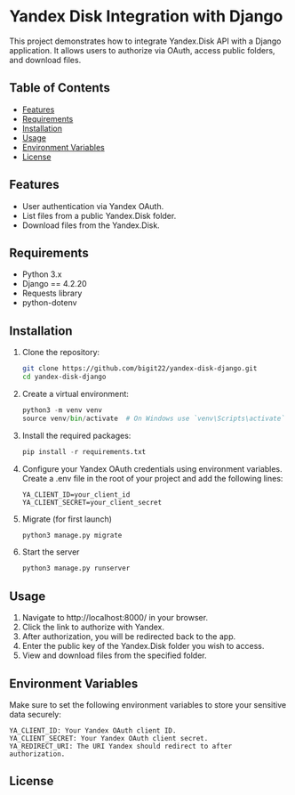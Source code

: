 # Yandex Disk Integration with Django

This project demonstrates how to integrate Yandex.Disk API with a Django application. It allows users to authorize via OAuth, access public folders, and download files.

## Table of Contents

- [Features](#features)
- [Requirements](#requirements)
- [Installation](#installation)
- [Usage](#usage)
- [Environment Variables](#environment-variables)
- [License](#license)

## Features

- User authentication via Yandex OAuth.
- List files from a public Yandex.Disk folder.
- Download files from the Yandex.Disk.

## Requirements

- Python 3.x
- Django == 4.2.20
- Requests library
- python-dotenv

## Installation

1. Clone the repository:

   ```bash
   git clone https://github.com/bigit22/yandex-disk-django.git
   cd yandex-disk-django

2. Create a virtual environment:

   ```python
   python3 -m venv venv
   source venv/bin/activate  # On Windows use `venv\Scripts\activate`

3. Install the required packages:

   ```python
   pip install -r requirements.txt

4. Configure your Yandex OAuth credentials using environment variables. 
Create a .env file in the root of your project and add the following lines:

   ```text
   YA_CLIENT_ID=your_client_id
   YA_CLIENT_SECRET=your_client_secret

5. Migrate (for first launch)
   ```python
   python3 manage.py migrate

7. Start the server

   ```python
   python3 manage.py runserver

## Usage

1. Navigate to http://localhost:8000/ in your browser.
2. Click the link to authorize with Yandex.
3. After authorization, you will be redirected back to the app.
4. Enter the public key of the Yandex.Disk folder you wish to access.
5. View and download files from the specified folder.

## Environment Variables

Make sure to set the following environment variables to store your sensitive data securely:

    YA_CLIENT_ID: Your Yandex OAuth client ID.
    YA_CLIENT_SECRET: Your Yandex OAuth client secret.
    YA_REDIRECT_URI: The URI Yandex should redirect to after authorization.

## License


